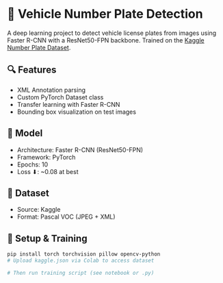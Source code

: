 # 🚗 Vehicle Number Plate Detection

A deep learning project to detect vehicle license plates from images using Faster R-CNN with a ResNet50-FPN backbone. Trained on the [Kaggle Number Plate Dataset](https://www.kaggle.com/datasets/aslanahmedov/number-plate-detection).

## 🔍 Features
- XML Annotation parsing
- Custom PyTorch Dataset class
- Transfer learning with Faster R-CNN
- Bounding box visualization on test images

## 🧠 Model
- Architecture: Faster R-CNN (ResNet50-FPN)
- Framework: PyTorch
- Epochs: 10
- Loss ⬇: ~0.08 at best

## 📁 Dataset
- Source: Kaggle
- Format: Pascal VOC (JPEG + XML)

## 🚀 Setup & Training

```bash
pip install torch torchvision pillow opencv-python
# Upload kaggle.json via Colab to access dataset

# Then run training script (see notebook or .py)

